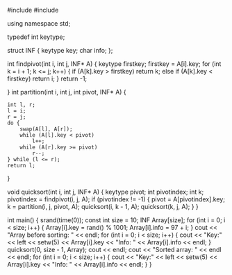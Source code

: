 #include <iostream>
#include <iomanip>

using namespace std;

typedef int keytype;

struct INF {
    keytype key;
    char info;
};

int findpivot(int i, int j, INF* A) {
    keytype firstkey;
    firstkey = A[i].key;
    for (int k = i + 1; k <= j; k++) {
        if (A[k].key > firstkey)
            return k;
        else if (A[k].key < firstkey)
            return i;
    }
    return -1;

}
int partition(int i, int j, int pivot, INF* A) {

    int l, r;
    l = i;
    r = j;
    do {
        swap(A[l], A[r]);
        while (A[l].key < pivot)
            l++;
        while (A[r].key >= pivot)
            r--;
    } while (l <= r);
    return l;
}

void quicksort(int i, int j, INF* A) {
    keytype pivot;
    int pivotindex;
    int k;
    pivotindex = findpivot(i, j, A);
    if (pivotindex != -1) {
        pivot = A[pivotindex].key;
        k = partition(i, j, pivot, A);
        quicksort(i, k - 1, A);
        quicksort(k, j, A);
    }
}

int main()
{
    srand(time(0));
    const int size = 10;
    INF Array[size];
    for (int i = 0; i < size; i++)
    {
        Array[i].key = rand() % 1001;
        Array[i].info = 97 + i;
    }
    cout << "Array before sorting: " << endl;
    for (int i = 0; i < size; i++)
    {
        cout << "Key:" << left << setw(5) << Array[i].key << "Info: " << Array[i].info << endl;
    }
    quicksort(0, size - 1, Array);
    cout << endl;
    cout << "Sorted array: " << endl << endl;
    for (int i = 0; i < size; i++)
    {
        cout << "Key:" << left << setw(5) << Array[i].key << "Info: " << Array[i].info << endl;
    }
}
